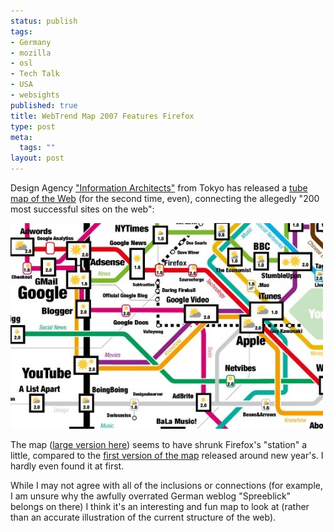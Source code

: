 ```yaml
--- 
status: publish
tags: 
- Germany
- mozilla
- osl
- Tech Talk
- USA
- websights
published: true
title: WebTrend Map 2007 Features Firefox
type: post
meta: 
  tags: ""
layout: post
---
```

Design Agency <a href="http://www.informationarchitects.jp/">"Information Architects"</a> from Tokyo has released a <a href="http://www.informationarchitects.jp/ia-trendmap-2007v2">tube map of the Web</a> (for the second time, even), connecting the allegedly "200 most successful sites on the web":

<a href="http://www.informationarchitects.jp/ia-trendmap-2007v2"><img src='/media/wp/2007/07/webtrends-map.jpg' alt='Part of the WebTrends Map 2007 v2' /></a>

The map (<a href="http://www.informationarchitects.jp/slash/iA_WebTrends_2007_2_1600x1024.gif">large version here</a>) seems to have shrunk Firefox's "station" a little, compared to the <a href="http://www.informationarchitects.jp/webtrends2007">first version of the map</a> released around new year's. I hardly even found it at first.

While I may not agree with all of the inclusions or connections (for example, I am unsure why the awfully overrated German weblog "Spreeblick" belongs on there) I think it's an interesting and fun map to look at (rather than an accurate illustration of the current structure of the web).
